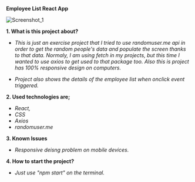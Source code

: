 **Employee List React App**

![Screenshot_1](https://user-images.githubusercontent.com/32496821/206480323-d15ab73e-6d9a-4832-a8e9-58bcb09fbe78.png)

**1. What is this project about?**

- *This is just an exercise project that I tried to use randomuser.me api in order to get the random people's data and populate the screen thanks to that data. Normaly, I am using fetch in my projects, but this time I wanted to use axios to get used to that package too. Also this is project has 100% responsive design on computers.*

- *Project also shows the details of the employee list when onclick event triggered.*

**2. Used technologies are;**

- *React,*
- *CSS*
- *Axios*
- *randomuser.me*

**3. Known Issues**

- *Responsive deisng problem on mobile devices.*

**4. How to start the project?**

- *Just use "npm start" on the terminal.*